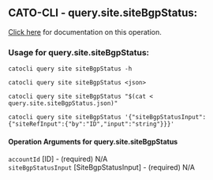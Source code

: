 
## CATO-CLI - query.site.siteBgpStatus:
[Click here](https://api.catonetworks.com/documentation/#query-query.site.siteBgpStatus) for documentation on this operation.

### Usage for query.site.siteBgpStatus:

`catocli query site siteBgpStatus -h`

`catocli query site siteBgpStatus <json>`

`catocli query site siteBgpStatus "$(cat < query.site.siteBgpStatus.json)"`

`catocli query site siteBgpStatus '{"siteBgpStatusInput":{"siteRefInput":{"by":"ID","input":"string"}}}'`


#### Operation Arguments for query.site.siteBgpStatus ####

`accountId` [ID] - (required) N/A    
`siteBgpStatusInput` [SiteBgpStatusInput] - (required) N/A    
